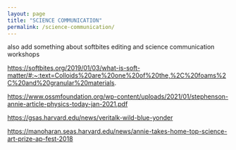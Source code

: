 ```yaml
---
layout: page
title: "SCIENCE COMMUNICATION"
permalink: /science-communication/
---
```

also add something about softbites editing and science communication workshops

https://softbites.org/2019/01/03/what-is-soft-matter/#:~:text=Colloids%20are%20one%20of%20the,%2C%20foams%2C%20and%20granular%20materials.

https://www.ossmfoundation.org/wp-content/uploads/2021/01/stephenson-annie-article-physics-today-jan-2021.pdf

https://gsas.harvard.edu/news/veritalk-wild-blue-yonder

https://manoharan.seas.harvard.edu/news/annie-takes-home-top-science-art-prize-ap-fest-2018





